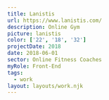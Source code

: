 ```yaml
---
title: Lanistis
url: https://www.lanistis.com/
description: Online Gym
picture: lanistis
color: ['22', '18', '32']
projectDate: 2018
date: 2018-06-01
sector: Online Fitness Coaches
myRole: Front-End
tags:
  - work
layout: layouts/work.njk
---
```

